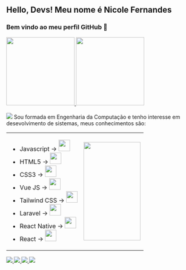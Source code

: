 
## Hello, Devs! Meu nome é Nicole Fernandes
### Bem vindo ao meu perfil GitHub 👋

<div>
  <a href="https://github.com/nicole-fer">
    <img height="180em" src="https://github-readme-stats.vercel.app/api/top-langs/?username=nicole-fer&layout=compact&langs_count=7&theme=dracula"/>
    <img height="180em" src="https://github-readme-stats.vercel.app/api?username=nicole-fer&show_icons=true&theme=dracula&include_all_commits=true&count_private=true"/>
    </a>
</div>
<br>

<picture>
  <source
    srcset="https://github-readme-stats.vercel.app/api?username=nicole-fer&show_icons=true&theme=dark"
    media="(prefers-color-scheme: dark)"
  />
  <source
    srcset="https://github-readme-stats.vercel.app/api?username=nicole-fer&show_icons=true"
    media="(prefers-color-scheme: light), (prefers-color-scheme: no-preference)"
  />
  <img src="https://github-readme-stats.vercel.app/api?username=anuraghazra&show_icons=true" />
</picture>
Sou formada em Engenharia da Computação e tenho interesse em desevolvimento de sistemas, meus conhecimentos são:

<table>
  <tr>
    <td>
      <ul>
        <li>
        Javascript -> <img src="https://cdn.jsdelivr.net/gh/devicons/devicon/icons/javascript/javascript-original.svg" width="30" height="30" /> 
        </li>
        <li>
        HTML5 -> <img src="https://cdn.jsdelivr.net/gh/devicons/devicon/icons/html5/html5-original.svg" width="30" height="30" />
        </li>
        <li>
        CSS3 -> <img src="https://cdn.jsdelivr.net/gh/devicons/devicon/icons/css3/css3-original.svg" width="30" height="30" />
        </li>
        <li>
        Vue JS -> <img src="https://cdn.jsdelivr.net/gh/devicons/devicon/icons/vuejs/vuejs-original.svg"  width="30" height="30"/>
        </li>
        <li>
        Tailwind CSS -> <img src="https://cdn.jsdelivr.net/gh/devicons/devicon/icons/tailwindcss/tailwindcss-plain.svg" width="30" height="30" />
        </li>
        <li>
        Laravel -> <img src="https://cdn.jsdelivr.net/gh/devicons/devicon/icons/laravel/laravel-plain.svg" width="30" height="30" />
        </li>
        <li>
          React Native -> <img src="https://cdn.jsdelivr.net/gh/devicons/devicon/icons/react/react-original.svg" width="30" height="30" />
        </li>
         <li>
          React -> <img src="https://cdn.jsdelivr.net/gh/devicons/devicon/icons/react/react-original.svg" width="30" height="30" />
        </li>
      </ul>
    </td>
    <td>
       <img src="https://user-images.githubusercontent.com/88677900/232505387-2e8d53e9-da19-45a3-ae0f-c5a87a44a2ca.png" width="150" height="260" />
    </td>
  </tr>
</table>

<div>
  <a href = "mailto:nicolefernandesfm@gmail.com"><img src="https://img.shields.io/badge/Gmail-D14836?style=for-the-badge&logo=gmail&logoColor=white" target="_blank">
  </a>
  <a href="https://www.linkedin.com/in/nicole-fernandes-1534821b7" target="_blank"><img src="https://img.shields.io/badge/-LinkedIn-%230077B5?style=for-the-badge&logo=linkedin&logoColor=white" target="_blank">
  </a>
   <a href = "https://t.me/nicole_fer"><img src="https://img.shields.io/badge/Telegram-2CA5E0?style=for-the-badge&logo=telegram&logoColor=white" target="_blank">
  </a>
  <a href="https://instagram.com/nicols_fer" target="_blank"><img src="https://img.shields.io/badge/-Instagram-%23E4405F?style=for-the-badge&logo=instagram&logoColor=white" target="_blank">
  </a>
</div>
<br>

